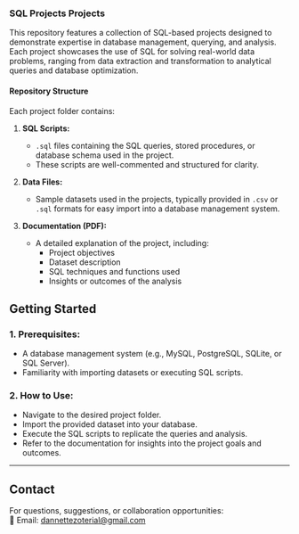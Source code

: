 ### **SQL Projects Projects**
This repository features a collection of SQL-based projects designed to demonstrate expertise in database management, querying, and analysis. 
Each project showcases the use of SQL for solving real-world data problems, ranging from data extraction and transformation to analytical queries and database optimization.

#### **Repository Structure**
Each project folder contains:  

1. **SQL Scripts:**  
   - `.sql` files containing the SQL queries, stored procedures, or database schema used in the project.
   - These scripts are well-commented and structured for clarity.  

2. **Data Files:**  
   - Sample datasets used in the projects, typically provided in `.csv` or `.sql` formats for easy import into a database management system.  

3. **Documentation (PDF):**  
   - A detailed explanation of the project, including:
     - Project objectives  
     - Dataset description  
     - SQL techniques and functions used  
     - Insights or outcomes of the analysis  

## **Getting Started**

### 1. **Prerequisites:**  
   - A database management system (e.g., MySQL, PostgreSQL, SQLite, or SQL Server).  
   - Familiarity with importing datasets or executing SQL scripts.  

### 2. **How to Use:**  
   - Navigate to the desired project folder.  
   - Import the provided dataset into your database.  
   - Execute the SQL scripts to replicate the queries and analysis.  
   - Refer to the documentation for insights into the project goals and outcomes.  

---
## **Contact**

For questions, suggestions, or collaboration opportunities:  
📧 Email: [dannettezoterial@gmail.com](mailto:dannettezoterial@gmail.com)
